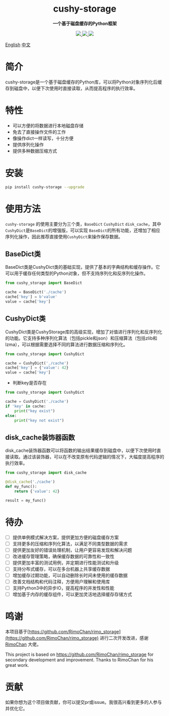 <h1 align="center">
    cushy-storage
</h1>
<p align="center">
  <strong>一个基于磁盘缓存的Python框架</strong>
</p>

<p align="center">
    <a target="_blank" href="">
        <img src="https://img.shields.io/badge/License-Apache%202.0-blue.svg?label=license" />
    </a>
    <a target="_blank" href=''>
        <img src="https://static.pepy.tech/personalized-badge/broadcast-service?period=total&units=international_system&left_color=grey&right_color=blue&left_text=Downloads/Total"/>
   </a>
    <a target="_blank" href=''>
        <img src="https://static.pepy.tech/personalized-badge/cushy-socket?period=month&units=international_system&left_color=grey&right_color=blue&left_text=Downloads/Week"/>
   </a>
</p>

[English](/README_en.md) [中文](/README.md)

# 简介
cushy-storage是一个基于磁盘缓存的Python库，可以将Python对象序列化后缓存到磁盘中，以便下次使用时直接读取，从而提高程序的执行效率。

# 特性
- 可以方便的将数据进行本地磁盘存储
- 免去了直接操作文件的工作
- 像操作dict一样读写，十分方便
- 提供序列化操作
- 提供多种数据压缩方式


# 安装

```bash
pip install cushy-storage --upgrade 
```

# 使用方法

`cushy-storage` 的使用主要分为三个类，`BaseDict` `CushyDict` `disk_cache`，其中`CushyDict`是`BaseDict`的增强版，可以实现
`BaseDict`的所有功能，还增加了相应序列化操作，因此推荐直接使用`CushyDict`来操作保存数据。

## BaseDict类

BaseDict类是CushyDict类的基础实现，提供了基本的字典结构和缓存操作。它可以用于缓存任何类型的Python对象，但不支持序列化和反序列化操作。

```python
from cushy_storage import BaseDict

cache = BaseDict('./cache')
cache['key'] = b'value'
value = cache['key']

```

## CushyDict类

CushyDict类是CushyStorage库的高级实现，增加了对值进行序列化和反序列化的功能。它支持多种序列化算法（包括pickle和json）和压缩算法（包括zlib和lzma），可以根据需要选择不同的算法进行数据压缩和序列化。

```python
from cushy_storage import CushyDict

cache = CushyDict('./cache')
cache['key'] = {'value': 42}
value = cache['key']

```

- 判断key是否存在

```python
from cushy_storage import CushyDict

cache = CushyDict('./cache')
if 'key' in cache:
    print("key exist")
else:
    print("key not exist")

```

## disk_cache装饰器函数

disk_cache装饰器函数可以将函数的输出结果缓存到磁盘中，以便下次使用时直接读取。通过该装饰器，可以在不改变原有代码逻辑的情况下，大幅度提高程序的执行效率。

```python
from cushy_storage import disk_cache

@disk_cache('./cache')
def my_func():
    return {'value': 42}

result = my_func()

```
 
 
# 待办

- [ ] 提供单例模式解决方案，提供更加方便的磁盘缓存方案
- [ ] 支持更多的压缩和序列化算法，以满足不同类型数据的需求
- [ ] 提供更加友好的错误处理机制，让用户更容易发现和解决问题
- [ ] 改进缓存管理策略，确保缓存数据的可靠性和一致性
- [ ] 提供更加丰富的测试用例，并定期进行性能测试和升级
- [ ] 支持分布式缓存，可以在多台机器上共享缓存数据
- [ ] 增加缓存过期功能，可以自动删除长时间未使用的缓存数据
- [ ] 改善文档结构和代码注释，方便用户理解和使用库
- [ ] 支持Python3中的异步IO，提高程序的并发性和性能
- [ ] 增加基于内存的缓存组件，可以更加灵活地选择缓存存储方式

# 鸣谢
本项目基于[https://github.com/RimoChan/rimo_storage](https://github.com/RimoChan/rimo_storage) 进行二次开发改进，感谢[RimoChan](https://github.com/RimoChan) 大佬。

This project is based on https://github.com/RimoChan/rimo_storage for secondary development and improvement. Thanks to RimoChan for his great work.

# 贡献
如果你想为这个项目做贡献，你可以提交pr或issue。我很高兴看到更多的人参与并优化它。
